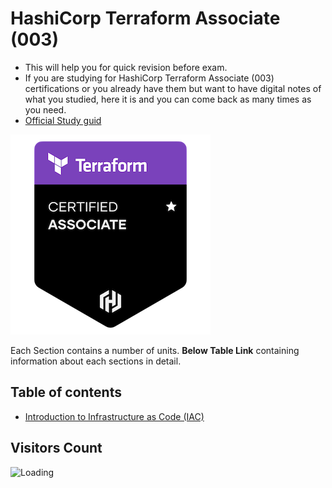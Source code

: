 # HashiCorp Terraform Associate (003)

- This will help you for quick revision before exam.
- If you are studying for HashiCorp Terraform Associate (003) certifications or you already have them but want to have digital notes of what you studied, here it is and you can come back as many times as you need.
- [Official Study guid](https://www.hashicorp.com/certification/terraform-associate)

![terraform](./images/terraform.png)

Each Section contains a number of units. **Below Table Link** containing information about each sections in detail.

## Table of contents

- [Introduction to Infrastructure as Code (IAC)](./introduction/Infrastructure-as-code.md)

## Visitors Count

<img align="left" src = "https://profile-counter.glitch.me/Nirav-HashiCorp-Terraform-Associate/count.svg" alt ="Loading">
